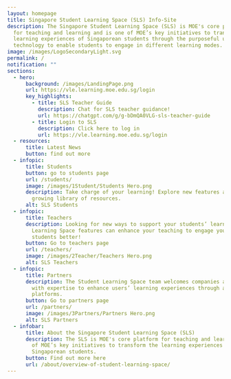 ```yaml
---
layout: homepage
title: Singapore Student Learning Space (SLS) Info-Site
description: The Singapore Student Learning Space (SLS) is MOE's core platform
  for teaching and learning and is one of MOE’s key initiatives to transform the
  learning experiences of Singaporean students through the purposeful use of
  technology to enable students to engage in different learning modes.
image: /images/LogoSecondaryLight.svg
permalink: /
notification: ""
sections:
  - hero:
      background: /images/LandingPage.png
      url: https://vle.learning.moe.edu.sg/login
      key_highlights:
        - title: SLS Teacher Guide
          description: Chat for SLS teacher guidance!
          url: https://chatgpt.com/g/g-bDmQA0VLG-sls-teacher-guide
        - title: Login to SLS
          description: Click here to log in
          url: https://vle.learning.moe.edu.sg/login
  - resources:
      title: Latest News
      button: find out more
  - infopic:
      title: Students
      button: go to students page
      url: /students/
      image: /images/1Student/Students Hero.png
      description: Take charge of your learning! Explore new features as well as our
        growing library of resources.
      alt: SLS Students
  - infopic:
      title: Teachers
      description: Looking for new ways to support your students’ learning? Student
        Learning Space features can enhance your teaching to engage your
        students better!
      button: Go to teachers page
      url: /teachers/
      image: /images/2Teacher/Teachers Hero.png
      alt: SLS Teachers
  - infopic:
      title: Partners
      description: The Student Learning Space team welcomes companies and agencies
        with expertise to enhance users’ learning experiences through apps and
        platforms.
      button: Go to partners page
      url: /partners/
      image: /images/3Partners/Partners Hero.png
      alt: SLS Partners
  - infobar:
      title: About the Singapore Student Learning Space (SLS)
      description: The SLS is MOE's core platform for teaching and learning and is one
        of MOE’s key initiatives to transform the learning experiences of
        Singaporean students.
      button: Find out more here
      url: /about/overview-of-student-learning-space/
---
```

